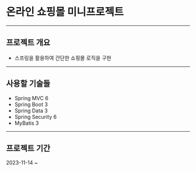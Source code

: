 # 온라인 쇼핑몰 미니프로젝트
---
## 프로젝트 개요
- 스프링을 활용하여 간단한 쇼핑몰 로직을 구현
---
## 사용할 기술들
- Spring MVC 6
- Spring Boot 3
- Spring Data 3
- Spring Security 6
- MyBatis 3
---
## 프로젝트 기간
2023-11-14 ~ 
